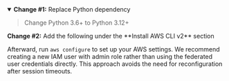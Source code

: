 <details open>
<summary><b>Change #1:</b> Replace Python dependency</summary>

> Change Python 3.6+ to Python 3.12+

<summary><b>Change #2:</b> Add the following under the **Install AWS CLI v2** section</summary>

Afterward, run `aws configure` to set up your AWS settings. We recommend creating a new IAM user with admin role rather than using the federated user credentials directly. This approach avoids the need for reconfiguration after session timeouts.